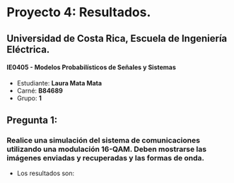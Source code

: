 # Proyecto 4: Resultados.
## Universidad de Costa Rica, Escuela de Ingeniería Eléctrica.
#### IE0405 - Modelos Probabilísticos de Señales y Sistemas
* Estudiante: **Laura Mata Mata**
* Carné: **B84689**
* Grupo: **1**

## Pregunta 1: 
### Realice una simulación del sistema de comunicaciones utilizando una modulación **16-QAM**. Deben mostrarse las imágenes enviadas y recuperadas y las formas de onda.
* Los resultados son:
